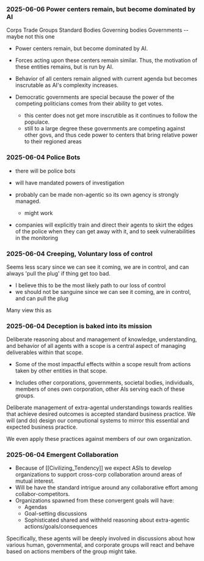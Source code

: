 

### 2025-06-06  Power centers remain, but become dominated by AI

Corps
Trade Groups
Standard Bodies
Governing bodies
Governments -- maybe not this one

- Power centers remain, but become dominated by AI.
- Forces acting upon these centers remain similar. Thus, the motivation of these entities remains, but is run by AI.

- Behavior of all centers remain aligned with current agenda but becomes inscrutable as AI's complexity increases.
- Democratic governments are special because the power of the competing politicians comes from their ability to get votes. 
	- this center does not get more inscrutible as it continues to follow the populace.
	- still to a large degree these governments are competing against other govs, and thus cede power to centers that bring relative power to their regioned areas





### 2025-06-04  Police Bots

- there will be police bots
- will have mandated powers of investigation
- probably can be made non-agentic so its own agency is strongly managed.
	- might work

- companies will explicitly train and direct their agents to skirt the edges of the police when they can get away with it, and to seek vulnerabilities in the monitoring


### 2025-06-04  Creeping, Voluntary loss of control

Seems less scary since we can see it coming, we are in control, and can always 'pull the plug' if thing get too bad.
- I believe this to be the most likely path to our loss of control
- we should not be sanguine since we can see it coming, are in control, and can pull the plug


Many view this as 


### 2025-06-04  Deception is baked into its mission

Deliberate reasoning about and management of knowledge, understanding, and behavior of all agents with a scope is a central aspect of managing deliverables within that scope.

- Some of the most impactful effects within a scope result from actions taken by other entities in that scope.

- Includes other corporations, governments, societal bodies, individuals, members of ones own corporation, other AIs serving each of these groups.

Deliberate management of extra-agental understandings towards realities that achieve desired outcomes is accepted standard business practice.  We will (and do) design our computional systems to mirror this essential and expected business practice.

We even apply these practices against members of our own organization.


### 2025-06-04  Emergent Collaboration




- Because of [[Civilizing_Tendency]] we expect ASIs to develop organizations to support cross-corp collaboration around areas of mutual interest.  
- Will be have the standard intrigue around any collaborative effort among collabor-competitors.
- Organizations spawned from these convergent goals will have:
	- Agendas
	- Goal-setting discussions
	- Sophisticated shared and withheld reasoning about extra-agentic actions/goals/consequences



Specifically, these agents will be deeply involved in discussions about how various human, governmental, and corporate groups will react and behave based on actions members of the group might take.

